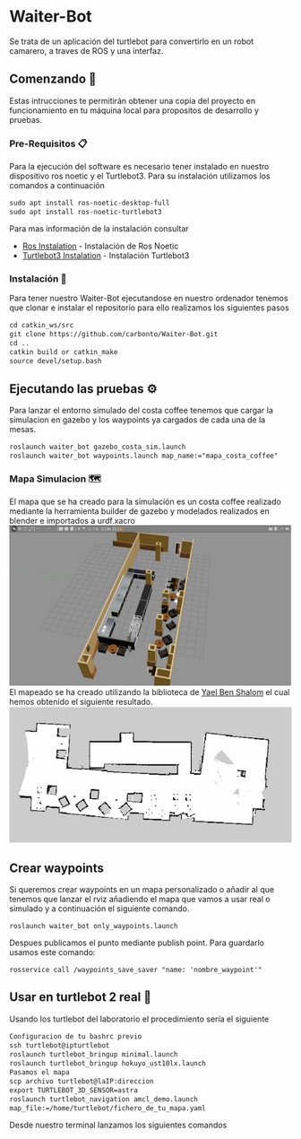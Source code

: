 # Waiter-Bot
Se trata de un aplicación del turtlebot para convertirlo en un robot camarero, a traves de ROS y una interfaz.
## Comenzando 🚀
Estas intrucciones te permitirán obtener una copia del proyecto en funcionamiento en tu máquina local para propositos de desarrollo y pruebas.
### Pre-Requisitos 📋
Para la ejecución del software es necesario tener instalado en nuestro dispositivo ros noetic y 
el Turtlebot3. Para su instalación utilizamos los comandos a continuación

```
sudo apt install ros-noetic-desktop-full
sudo apt install ros-noetic-turtlebot3
```
Para mas información de la instalación consultar 

* [Ros Instalation](http://wiki.ros.org/noetic/Installation/Ubuntu) - Instalación de Ros Noetic
* [Turtlebot3 Instalation](https://emanual.robotis.com/docs/en/platform/turtlebot3/quick-start/) - Instalación Turtlebot3

### Instalación 🔧
Para tener nuestro Waiter-Bot ejecutandose en nuestro ordenador tenemos que clonar e instalar el repositorio para ello realizamos los siguientes pasos

```
cd catkin_ws/src
git clone https://github.com/carbonto/Waiter-Bot.git
cd ..
catkin build or catkin_make
source devel/setup.bash
```
## Ejecutando las pruebas ⚙️
Para lanzar el entorno simulado del costa coffee tenemos que cargar la simulacion en gazebo y los waypoints ya cargados de cada una de la mesas.

```
roslaunch waiter_bot gazebo_costa_sim.launch
roslaunch waiter_bot waypoints.launch map_name:="mapa_costa_coffee"
```
### Mapa Simulacion 🗺️
El mapa que se ha creado para la simulación es un costa coffee realizado mediante la herramienta builder de gazebo y modelados realizados en blender e importados a 
urdf.xacro
![](/waiter_bot/images/costa_gazebo.png)
El mapeado se ha creado utilizando la biblioteca de [Yael Ben Shalom](https://github.com/YaelBenShalom/Turtlebot3-Navigation-with-SLAM#usage-and-configuration-instructions)
el cual hemos obtenido el siguiente resultado.
![](/waiter_bot/images/mapa_costa_coffee.png)

## Crear waypoints 
Si queremos crear waypoints en un mapa personalizado o añadir al que tenemos que lanzar el rviz añadiendo el mapa que vamos a usar real o simulado y a continuación el siguiente comando.
```
roslaunch waiter_bot only_waypoints.launch
``` 
Despues publicamos el punto mediante publish point. Para guardarlo usamos este comando:
```
rosservice call /waypoints_save_saver "name: 'nombre_waypoint'"
```

## Usar en turtlebot 2 real 🐢️
Usando los turtlebot del laboratorio el procedimiento sería el siguiente



```
Configuracion de tu bashrc previo
ssh turtlebot@ipturtlebot
roslaunch turtlebot_bringup minimal.launch
roslaunch turtlebot_bringup hokuyo_ust10lx.launch
Pasamos el mapa
scp archivo turtlebot@laIP:direccion 
export TURTLEBOT_3D_SENSOR=astra
roslaunch turtlebot_navigation amcl_demo.launch map_file:=/home/turtlebot/fichero_de_tu_mapa.yaml
```
Desde nuestro terminal lanzamos los siguientes comandos 

```


```




